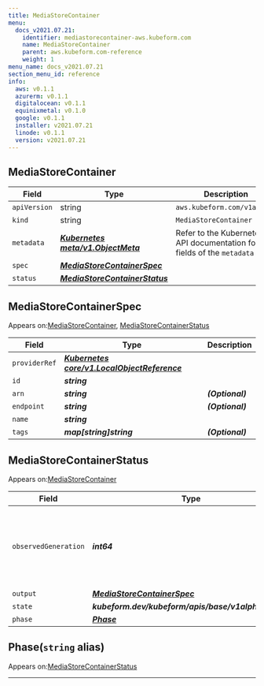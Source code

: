 ```yaml
---
title: MediaStoreContainer
menu:
  docs_v2021.07.21:
    identifier: mediastorecontainer-aws.kubeform.com
    name: MediaStoreContainer
    parent: aws.kubeform.com-reference
    weight: 1
menu_name: docs_v2021.07.21
section_menu_id: reference
info:
  aws: v0.1.1
  azurerm: v0.1.1
  digitalocean: v0.1.1
  equinixmetal: v0.1.0
  google: v0.1.1
  installer: v2021.07.21
  linode: v0.1.1
  version: v2021.07.21
---
```


## MediaStoreContainer
| Field | Type | Description |
| ------ | ----- | ----------- |
| `apiVersion` | string | `aws.kubeform.com/v1alpha1` |
|    `kind` | string | `MediaStoreContainer` |
| `metadata` | ***[Kubernetes meta/v1.ObjectMeta](https://v1-18.docs.kubernetes.io/docs/reference/generated/kubernetes-api/v1.18/#objectmeta-v1-meta)***|Refer to the Kubernetes API documentation for the fields of the `metadata` field.|
| `spec` | ***[MediaStoreContainerSpec](#mediastorecontainerspec)***||
| `status` | ***[MediaStoreContainerStatus](#mediastorecontainerstatus)***||
## MediaStoreContainerSpec

Appears on:[MediaStoreContainer](#mediastorecontainer), [MediaStoreContainerStatus](#mediastorecontainerstatus)

| Field | Type | Description |
| ------ | ----- | ----------- |
| `providerRef` | ***[Kubernetes core/v1.LocalObjectReference](https://v1-18.docs.kubernetes.io/docs/reference/generated/kubernetes-api/v1.18/#localobjectreference-v1-core)***||
| `id` | ***string***||
| `arn` | ***string***| ***(Optional)*** |
| `endpoint` | ***string***| ***(Optional)*** |
| `name` | ***string***||
| `tags` | ***map[string]string***| ***(Optional)*** |
## MediaStoreContainerStatus

Appears on:[MediaStoreContainer](#mediastorecontainer)

| Field | Type | Description |
| ------ | ----- | ----------- |
| `observedGeneration` | ***int64***| ***(Optional)*** Resource generation, which is updated on mutation by the API Server.|
| `output` | ***[MediaStoreContainerSpec](#mediastorecontainerspec)***| ***(Optional)*** |
| `state` | ***kubeform.dev/kubeform/apis/base/v1alpha1.State***| ***(Optional)*** |
| `phase` | ***[Phase](#phase)***| ***(Optional)*** |
## Phase(`string` alias)

Appears on:[MediaStoreContainerStatus](#mediastorecontainerstatus)

---

